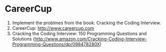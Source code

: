 # CareerCup
1. Implement the problmes from the book: Cracking the Coding Interview.
2. CareerCup: http://www.careercup.com
3. Cracking the Coding Interview: 150 Programming Questions and Solutions (http://www.amazon.com/Cracking-Coding-Interview-Programming-Questions/dp/098478280X)

